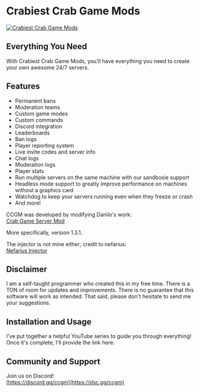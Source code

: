 
# Crabiest Crab Game Mods

[![Crabiest Crab Game Mods](https://i.ibb.co/RgrcnJz/ccgm-long-transparent-cropped-center-small.png)](https://nodesource.com/products/nsolid)

## Everything You Need

With Crabiest Crab Game Mods, you'll have everything you need to create your own awesome 24/7 servers.

## Features

- Permanent bans
- Moderation teams
- Custom game modes
- Custom commands
- Discord integration
- Leaderboards
- Ban logs
- Player reporting system
- Live invite codes and server info
- Chat logs
- Moderation logs
- Player stats
- Run multiple servers on the same machine with our sandboxie support
- Headless mode support to greatly improve performance on machines without a graphics card
- Watchdog to keep your servers running even when they freeze or crash
- And more!

CCGM was developed by modifying Danilo's work:</br>
[Crab Game Server Mod](https://github.com/Danilo1301/crab-game-server-mod)

More specifically, version 1.3.1.

The injector is not mine either; credit to nefarius:</br>
[Nefarius Injector](https://github.com/nefarius/Injector)

## Disclaimer

I am a self-taught programmer who created this in my free time. There is a TON of room for updates and improvements. There is no guarantee that this software will work as intended. That said, please don't hesitate to send me your suggestions.

## Installation and Usage

I've put together a helpful YouTube series to guide you through everything!</br>
Once it's complete, I'll provide the link here.

## Community and Support

Join us on Discord!</br>
[https://discord.gg/ccgm](https://dsc.gg/ccgm)
